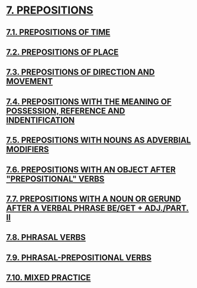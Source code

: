 # [7. PREPOSITIONS](../../README.md)
## [7.1. PREPOSITIONS OF TIME](7.1./7.1.md)
## [7.2. PREPOSITIONS OF PLACE](7.2./7.2.md)
## [7.3. PREPOSITIONS OF DIRECTION AND MOVEMENT](7.3./7.3.md)
## [7.4. PREPOSITIONS WITH THE MEANING OF POSSESSION, REFERENCE AND INDENTIFICATION](7.4./7.4.md)
## [7.5. PREPOSITIONS WITH NOUNS AS ADVERBIAL MODIFIERS](7.5./7.5.md)
## [7.6. PREPOSITIONS WITH AN OBJECT AFTER "PREPOSITIONAL" VERBS](7.6./7.6.md)
## [7.7. PREPOSITIONS WITH A NOUN OR GERUND AFTER A VERBAL PHRASE BE/GET + ADJ./PART. II](7.7./7.7.md)
## [7.8. PHRASAL VERBS](7.8./7.8.md)
## [7.9. PHRASAL-PREPOSITIONAL VERBS](7.9./7.9.md)
## [7.10. MIXED PRACTICE](7.10./7.10.md)
